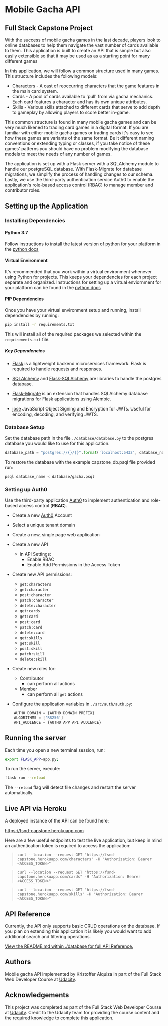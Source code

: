 # Mobile Gacha API

## Full Stack Capstone Project

With the success of mobile gacha games in the last decade, players look to online databases to help them navigate the vast number of cards available to them. This application is built to create an API that is simple but also easily extensible so that it may be used as as a starting point for many different games

In this application, we will follow a common structure used in many games. This structure includes the following models:

- Characters - A cast of reoccurring characters that the game features in the main card system.
- Cards - A pool of cards available to 'pull' from via gacha mechanics. Each card features a character and has its own unique attributes.
- Skills - Various skills attached to different cards that serve to add depth to gameplay by allowing players to score better in-game.

This common structure is found in many mobile gacha games and can be very much likened to trading card games in a digital format. If you are familiar with either mobile gacha games or trading cards it's easy to see how these games are variants of the same format. Be it different naming conventions or extending typing or classes, if you take notice of these games' patterns you should have no problem modifying the database models to meet the needs of any number of games.

The application is set up with a Flask server with a SQLAlchemy module to handle our postgreSQL database. With Flask-Migrate for database migrations, we simplify the process of handling changes to our schema. Lastly, we use the third-party authentication service Auth0 to enable the application's role-based access control (RBAC) to manage member and contributor roles.

## Setting up the Application

### Installing Dependencies

#### Python 3.7

Follow instructions to install the latest version of python for your platform in the [python docs](https://docs.python.org/3/using/unix.html#getting-and-installing-the-latest-version-of-python)

#### Virtual Environment

It's recommended that you work within a virtual environment whenever using Python for projects. This keeps your dependencies for each project separate and organized. Instructions for setting up a virtual enviornment for your platform can be found in the [python docs](https://packaging.python.org/guides/installing-using-pip-and-virtual-environments/)

#### PIP Dependencies

Once you have your virtual environment setup and running, install dependencies by running:

```bash
pip install -r requirements.txt
```

This will install all of the required packages we selected within the `requirements.txt` file.

##### Key Dependencies

- [Flask](http://flask.pocoo.org/)  is a lightweight backend microservices framework. Flask is required to handle requests and responses.

- [SQLAlchemy](https://www.sqlalchemy.org/) and [Flask-SQLAlchemy](https://flask-sqlalchemy.palletsprojects.com/en/2.x/) are libraries to handle the postgres database.

- [Flask-Migrate](https://flask-migrate.readthedocs.io/en/latest/) is an extension that handles SQLAlchemy database migrations for Flask applications using Alembic.

- [jose](https://python-jose.readthedocs.io/en/latest/) JavaScript Object Signing and Encryption for JWTs. Useful for encoding, decoding, and verifying JWTS.

### Database Setup

Set the database path in the file `./database/database.py` to the postgres database you would like to use for this application.

```py
database_path = "postgres://{}/{}".format('localhost:5432', database_name)
```

To restore the database with the example capstone_db.psql file provided run:

```bash
psql database_name < database/gacha.psql
```

### Setting up Auth0
Use the third-party application [Auth0](https://auth0.com/) to implement authentication and role-based access control (**RBAC**).

- Create a new [Auth0](https://auth0.com/) Account
- Select a unique tenant domain
- Create a new, single page web application
- Create a new API
    - in API Settings:
      - Enable RBAC
      - Enable Add Permissions in the Access Token
- Create new API permissions:
    - `get:characters`
    - `get:character`
    - `post:character`
    - `patch:character`
    - `delete:character`
    - `get:cards`
    - `get:card`
    - `post:card`
    - `patch:card`
    - `delete:card`
    - `get:skills`
    - `get:skill`
    - `post:skill`
    - `patch:skill`
    - `delete:skill`
  
- Create new roles for:
    - Contributor
        - can perform all actions
    - Member
        - can perform all `get` actions

- Configure the application variables in `./src/auth/auth.py`:
```py
    AUTH0_DOMAIN = {AUTH0 DOMAIN PREFIX}
    ALGORITHMS = ['RS256']
    API_AUDIENCE = {AUTH0 APP API AUDIENCE}
``` 

## Running the server

Each time you open a new terminal session, run:

```bash
export FLASK_APP=app.py;
```

To run the server, execute:

```bash
flask run --reload
```

The `--reload` flag will detect file changes and restart the server automatically.

## Live API via Heroku

A deployed instance of the API can be found here:

 https://fsnd-capstone.herokuapp.com

Here are a few useful endpoints to test the live application, but keep in mind an authentication token is required to access the application:

> `curl --location --request GET "https://fsnd-capstone.herokuapp.com/characters" -H "Authorization: Bearer <ACCESS_TOKEN>"`

> `curl --location --request GET "https://fsnd-capstone.herokuapp.com/cards" -H "Authorization: Bearer <ACCESS_TOKEN>"`

> `curl --location --request GET "https://fsnd-capstone.herokuapp.com/skills" -H "Authorization: Bearer <ACCESS_TOKEN>"`

## API Reference

Currently, the API only supports basic CRUD operations on the database. If you plan on extending this application it is likely you would want to add additional search and filtering operations.

[View the README.md within ./database for full API Reference.](./database/README.md)

## Authors

Mobile gacha API implemented by Kristoffer Alquiza in part of the Full Stack Web Developer Course at [Udacity](https://www.udacity.com/course/).

## Acknowledgements
This project was completed as part of the Full Stack Web Developer Course at [Udacity](https://www.udacity.com/course/full-stack-web-developer-nanodegree--nd0044). Credit to the Udacity team for providing the course content and the required knowledge to complete this application.